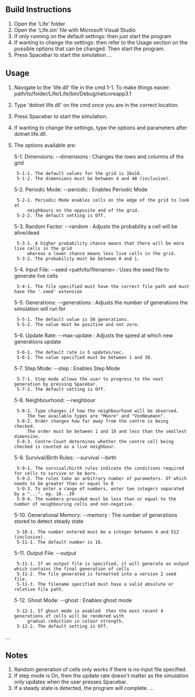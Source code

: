 ## Build Instructions
1. Open the 'Life' folder
2. Open the 'Life.sln' file with Microsoft Visual Studio
3. If only running on the default settings: then just start the program
4. If wanting to change the settings: then refer to the Usage section on the possible
	options that can be changed. Then start the program.
5. Press Spacebar to start the simulation
...

## Usage 
1. Navigate to the 'life.dll' file in the cmd
	1-1. To make things easier: path/to/folder/Life/Life/bin/Debug/netcoreapp3.1
2. Type 'dotnet life.dll' on the cmd once you are in the correct location.
3. Press Spacebar to start the simulation.
4. If wanting to change the settings, type the options and parameters after dotnet life.dll.
5. The options available are:
	
	5-1. Dimensions: --dimensions <rows> <columns> : Changes the rows and columns of the grid
	
		5-1-1. The default values for the grid is 16x16.
		5-1-2. The dimensions must be between 4 and 48 (inclusive).
	
	5-2. Periodic Mode: --periodic : Enables Periodic Mode
	
		5-2-1. Periodic Mode enables cells on the edge of the grid to look at
			neighbours on the opposite end of the grid.
		5-2-2. The default setting is Off.
	
	5-3. Random Factor: --random <probability> : Adjusts the probability a cell will be alive/dead
	
		5-3-1. A higher probability chance means that there will be more live cells in the grid
			whereas a lower chance means less live cells in the grid. 
		5-3-2. The probability must be between 0 and 1.
	
	5-4. Input File: --seed <path/to/filename> : Uses the seed file to generate live cells
	
		5-4-1. The file specified must have the correct file path and must have the '.seed' extension
	
	5-5. Generations: --generations <number> : Adjusts the number of generations the simulation will run for
	
		5-5-1. The default value is 50 generations.
		5-5-2. The value must be positive and not zero.
	
	5-6. Update Rate: --max-update <ups> : Adjusts the speed at which new generations update
	
		5-6-1. The default rate is 5 updates/sec.
		5-6-2. The value specified must be between 1 and 30.
	
	5-7. Step Mode: --step : Enables Step Mode
	
		5-7-1. Step mode allows the user to progress to the next generation by pressing Spacebar.
		5-7-2. The default setting is Off.
	
	5-8. Neighbourhood: --neighbour <type> <order> <centre-count>	
	
		5-8-1. Type changes if how the neighbourhood will be observed.
			The two available types are "Moore" and "VonNeumann".
		5-8-2. Order changes how far away from the centre is being checked.
			The order must be between 1 and 10 and less than the smallest dimension.
		5-8-3. Centre-Count determines whether the centre cell being checked is counted as a live neighbour.
	
	5-9. Survival/Birth Rules: --survival <param1> <param2> --birth <param1> <param2>
	
		5-9-1. The survival/birth rules indicate the conditions required for cells to survive or be born.
		5-9-2. The rules take an arbitrary number of parameters. Of which needs to be greater than or equal to 0
		5-9-3. To enter a range of numbers, enter two integers separated by a "...". eg. 10...20
		5-9-4. The numbers provided must be less than or equal to the number of neighbouring cells and non-negative.
	
	5-10. Generational Memory: --memory <number>: The number of generations stored to detect steady state
	
		5-10-1. The number entered must be a integer between 4 and 512 (inclusive).
		5-11-1. The default number is 16.
	
	5-11. Output File: --output <filename>
	
		5-11-1. If an output file is specified, it will generate an output which contains the final generation of cells
		5-11-2. The file generated is formatted into a version 2 seed file.
		5-11-3. The filename specified must have a valid absolute or relative file path.
	
	5-12. Ghost Mode: --ghost : Enables ghost mode
	
		5-12-1. If ghost mode is enabled  then the most recent 4 generations of cells will be rendered with
			gradual reduction in colour strength.
		5-12-2. The default setting is Off.
...

## Notes 
1. Random generation of cells only works if there is no input file specified.
2. If step mode is On, then the update rate doesn't matter as the simulation only updates when the user presses Spacebar.
3. If a steady state is detected, the program will complete.
...
